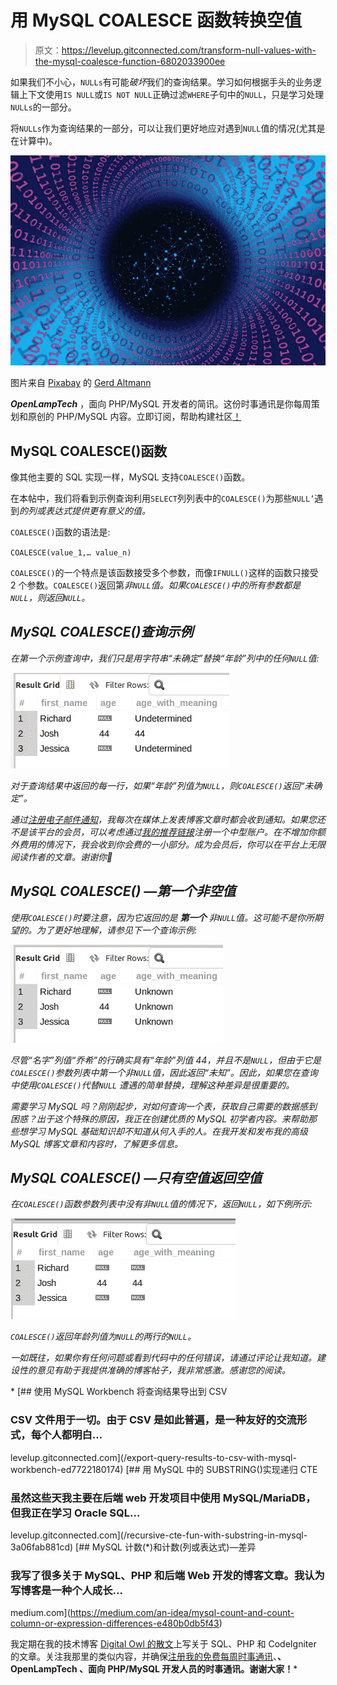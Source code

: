 # 用 MySQL COALESCE 函数转换空值

> 原文：<https://levelup.gitconnected.com/transform-null-values-with-the-mysql-coalesce-function-6802033900ee>

如果我们不小心，`NULLs`有可能*破坏*我们的查询结果。学习如何根据手头的业务逻辑上下文使用`IS NULL`或`IS NOT NULL`正确过滤`WHERE`子句中的`NULL`，只是学习处理`NULLs`的一部分。

将`NULLs`作为查询结果的一部分，可以让我们更好地应对遇到`NULL`值的情况(尤其是在计算中)。

![](img/d178c8820b6774c0c37b34e7be8c992e.png)

图片来自 [Pixabay](https://pixabay.com/?utm_source=link-attribution&utm_medium=referral&utm_campaign=image&utm_content=6475769) 的 [Gerd Altmann](https://pixabay.com/users/geralt-9301/?utm_source=link-attribution&utm_medium=referral&utm_campaign=image&utm_content=6475769)

***OpenLampTech*** ，面向 PHP/MySQL 开发者的简讯。这份时事通讯是你每周策划和原创的 PHP/MySQL 内容。立即订阅，帮助构建社区[！](http://openlamptech.substack.com)

## MySQL COALESCE()函数

像其他主要的 SQL 实现一样，MySQL 支持`COALESCE()`函数。

在本帖中，我们将看到示例查询利用`SELECT`列列表中的`COALESCE()`为那些`NULL’`遇到*的列或表达式提供更有意义的值。*

`COALESCE()`函数的语法是:

`COALESCE(value_1,… value_n)`

`COALESCE()`的一个特点是该函数接受多个参数，而像`IFNULL()`这样的函数只接受 2 个参数。`COALESCE()`返回第*非`NULL`值。如果`COALESCE()`中的所有参数都是`NULL`，则返回`NULL`。*

## *MySQL COALESCE()查询示例*

*在第一个示例查询中，我们只是用字符串“未确定”替换“年龄”列中的任何`NULL`值:*

*![](img/e32c2ee933a97a064eb410a517c29f76.png)*

*对于查询结果中返回的每一行，如果“年龄”列值为`NULL`，则`COALESCE()`返回“未确定”。*

*通过[注册电子邮件通知](https://parabollus.medium.com/subscribe)，我每次在媒体上发表博客文章时都会收到通知。如果您还不是该平台的会员，可以考虑通过[我的推荐链接](https://parabollus.medium.com/membership)注册一个中型账户。在不增加你额外费用的情况下，我会收到你会费的一小部分。成为会员后，你可以在平台上无限阅读作者的文章。谢谢你🙏*

## *MySQL COALESCE() —第一个非空值*

*使用`COALESCE()`时要注意，因为它返回的是 ***第一个*** 非`NULL`值。这可能不是你所期望的。为了更好地理解，请参见下一个查询示例:*

*![](img/76d5b2306695c99ace04a8f5f141e2b8.png)*

*尽管“名字”列值“乔希”的行确实具有“年龄”列值 44，并且不是`NULL`，但由于它是`COALESCE()`参数列表中第一个非`NULL`值，因此返回“未知”。因此，如果您在查询中使用`COALESCE()`代替`NULL` *遭遇*的简单替换，理解这种差异是很重要的。*

*需要学习 MySQL 吗？刚刚起步，对如何查询一个表，获取自己需要的数据感到困惑？出于这个特殊的原因，我正在创建优质的 MySQL 初学者内容。来帮助那些想学习 MySQL 基础知识却不知道从何入手的人。在我开发和发布我的高级 MySQL 博客文章和内容时，了解更多信息。*

## *MySQL COALESCE() —只有空值返回空值*

*在`COALESCE()`函数参数列表中没有非`NULL`值的情况下，返回`NULL`，如下例所示:*

*![](img/980a2a40a23e9f4b649a9ba4483c7928.png)*

*`COALESCE()`返回年龄列值为`NULL`的两行的`NULL`。*

*一如既往，如果你有任何问题或看到代码中的任何错误，请通过评论让我知道。建设性的意见有助于我提供准确的博客帖子，我非常感激。感谢您的阅读。*

*[](/export-query-results-to-csv-with-mysql-workbench-ed7722180174) [## 使用 MySQL Workbench 将查询结果导出到 CSV

### CSV 文件用于一切。由于 CSV 是如此普遍，是一种友好的交流形式，每个人都明白…

levelup.gitconnected.com](/export-query-results-to-csv-with-mysql-workbench-ed7722180174) [](/recursive-cte-fun-with-substring-in-mysql-3a06fab881cd) [## 用 MySQL 中的 SUBSTRING()实现递归 CTE

### 虽然这些天我主要在后端 web 开发项目中使用 MySQL/MariaDB，但我正在学习 Oracle SQL…

levelup.gitconnected.com](/recursive-cte-fun-with-substring-in-mysql-3a06fab881cd) [](https://medium.com/an-idea/mysql-count-and-count-column-or-expression-differences-e480b0db5f43) [## MySQL 计数(*)和计数(列或表达式)—差异

### 我写了很多关于 MySQL、PHP 和后端 Web 开发的博客文章。我认为写博客是一种个人成长…

medium.com](https://medium.com/an-idea/mysql-count-and-count-column-or-expression-differences-e480b0db5f43) 

我定期在我的技术博客 [Digital Owl 的散文](http://joshuaotwell.com)上写关于 SQL、PHP 和 CodeIgniter 的文章。关注我那里的类似内容，并确保[注册我的免费每周时事通讯](http://openalamptech.substack.com)、**、 OpenLampTech 、面向 PHP/MySQL 开发人员的时事通讯。谢谢大家！***